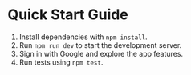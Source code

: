 # Quick Start Guide

1. Install dependencies with `npm install`.
2. Run `npm run dev` to start the development server.
3. Sign in with Google and explore the app features.
4. Run tests using `npm test`.

